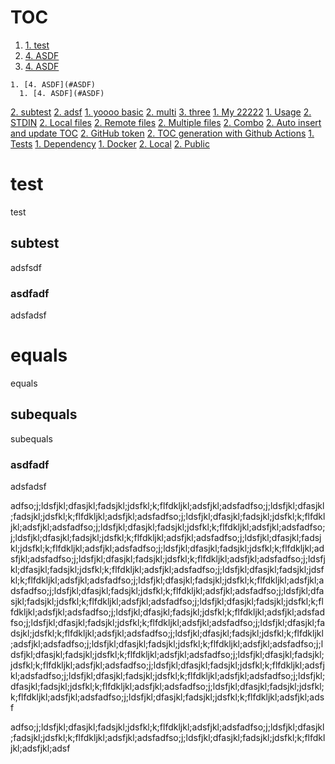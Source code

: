 # TOC


1. [1. test](#test)
  1. [4. ASDF](#ASDF)
  2. [4. ASDF](#ASDF)
    
    1. [4. ASDF](#ASDF)
      1. [4. ASDF](#ASDF)
      
    
[2. subtest](#subtest)
[2. adsf](#adsf)
[1. yoooo basic](#yoooo-basic)
[2. multi](#multi)
[3. three](#three)
[1. My 22222](#My-22222)
[1. Usage](#Usage)
[2. STDIN](#STDIN)
[2. Local files](#Local-files)
[2. Remote files](#Remote-files)
[2. Multiple files](#Multiple-files)
[2. Combo](#Combo)
[2. Auto insert and update TOC](#Auto-insert-and-update-TOC)
[2. GitHub token](#GitHub-token)
[2. TOC generation with Github Actions](#TOC-generation-with-Github-Actions)
[1. Tests](#Tests)
[1. Dependency](#Dependency)
[1. Docker](#Docker)
[2. Local](#Local)
[2. Public](#Public)


# test
test

## subtest
adsfsdf

### asdfadf
adsfadsf


equals
==
equals

subequals
---
subequals

### asdfadf
adsfadsf


adfso;j;ldsfjkl;dfasjkl;fadsjkl;jdsfkl;k;flfdkljkl;adsfjkl;adsfadfso;j;ldsfjkl;dfasjkl;fadsjkl;jdsfkl;k;flfdkljkl;adsfjkl;adsfadfso;j;ldsfjkl;dfasjkl;fadsjkl;jdsfkl;k;flfdkljkl;adsfjkl;adsfadfso;j;ldsfjkl;dfasjkl;fadsjkl;jdsfkl;k;flfdkljkl;adsfjkl;adsfadfso;j;ldsfjkl;dfasjkl;fadsjkl;jdsfkl;k;flfdkljkl;adsfjkl;adsfadfso;j;ldsfjkl;dfasjkl;fadsjkl;jdsfkl;k;flfdkljkl;adsfjkl;adsfadfso;j;ldsfjkl;dfasjkl;fadsjkl;jdsfkl;k;flfdkljkl;adsfjkl;adsfadfso;j;ldsfjkl;dfasjkl;fadsjkl;jdsfkl;k;flfdkljkl;adsfjkl;adsfadfso;j;ldsfjkl;dfasjkl;fadsjkl;jdsfkl;k;flfdkljkl;adsfjkl;adsfadfso;j;ldsfjkl;dfasjkl;fadsjkl;jdsfkl;k;flfdkljkl;adsfjkl;adsfadfso;j;ldsfjkl;dfasjkl;fadsjkl;jdsfkl;k;flfdkljkl;adsfjkl;adsfadfso;j;ldsfjkl;dfasjkl;fadsjkl;jdsfkl;k;flfdkljkl;adsfjkl;adsfadfso;j;ldsfjkl;dfasjkl;fadsjkl;jdsfkl;k;flfdkljkl;adsfjkl;adsfadfso;j;ldsfjkl;dfasjkl;fadsjkl;jdsfkl;k;flfdkljkl;adsfjkl;adsfadfso;j;ldsfjkl;dfasjkl;fadsjkl;jdsfkl;k;flfdkljkl;adsfjkl;adsfadfso;j;ldsfjkl;dfasjkl;fadsjkl;jdsfkl;k;flfdkljkl;adsfjkl;adsfadfso;j;ldsfjkl;dfasjkl;fadsjkl;jdsfkl;k;flfdkljkl;adsfjkl;adsfadfso;j;ldsfjkl;dfasjkl;fadsjkl;jdsfkl;k;flfdkljkl;adsfjkl;adsfadfso;j;ldsfjkl;dfasjkl;fadsjkl;jdsfkl;k;flfdkljkl;adsfjkl;adsfadfso;j;ldsfjkl;dfasjkl;fadsjkl;jdsfkl;k;flfdkljkl;adsfjkl;adsfadfso;j;ldsfjkl;dfasjkl;fadsjkl;jdsfkl;k;flfdkljkl;adsfjkl;adsfadfso;j;ldsfjkl;dfasjkl;fadsjkl;jdsfkl;k;flfdkljkl;adsfjkl;adsfadfso;j;ldsfjkl;dfasjkl;fadsjkl;jdsfkl;k;flfdkljkl;adsfjkl;adsfadfso;j;ldsfjkl;dfasjkl;fadsjkl;jdsfkl;k;flfdkljkl;adsfjkl;adsfadfso;j;ldsfjkl;dfasjkl;fadsjkl;jdsfkl;k;flfdkljkl;adsfjkl;adsfadfso;j;ldsfjkl;dfasjkl;fadsjkl;jdsfkl;k;flfdkljkl;adsfjkl;adsf




adfso;j;ldsfjkl;dfasjkl;fadsjkl;jdsfkl;k;flfdkljkl;adsfjkl;adsfadfso;j;ldsfjkl;dfasjkl;fadsjkl;jdsfkl;k;flfdkljkl;adsfjkl;adsfadfso;j;ldsfjkl;dfasjkl;fadsjkl;jdsfkl;k;flfdkljkl;adsfjkl;adsf

